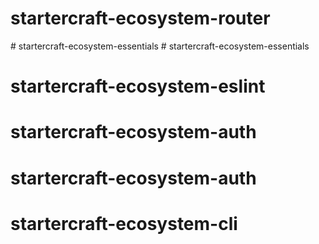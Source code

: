 # startercraft-ecosystem-router
#   s t a r t e r c r a f t - e c o s y s t e m - e s s e n t i a l s  
 # startercraft-ecosystem-essentials
# startercraft-ecosystem-eslint
# startercraft-ecosystem-auth
# startercraft-ecosystem-auth
# startercraft-ecosystem-cli

